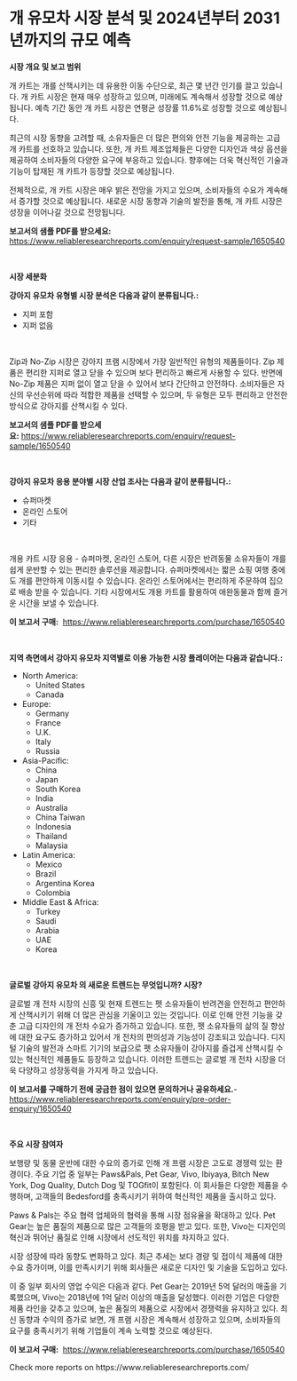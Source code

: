<p><h1>개 유모차 시장 분석 및 2024년부터 2031년까지의 규모 예측</h1></p><p><strong>시장 개요 및 보고 범위</strong></p>
<p><p>개 카트는 개를 산책시키는 데 유용한 이동 수단으로, 최근 몇 년간 인기를 끌고 있습니다. 개 카트 시장은 현재 매우 성장하고 있으며, 미래에도 계속해서 성장할 것으로 예상됩니다. 예측 기간 동안 개 카트 시장은 연평균 성장률 11.6%로 성장할 것으로 예상됩니다.</p><p>최근의 시장 동향을 고려할 때, 소유자들은 더 많은 편의와 안전 기능을 제공하는 고급 개 카트를 선호하고 있습니다. 또한, 개 카트 제조업체들은 다양한 디자인과 색상 옵션을 제공하여 소비자들의 다양한 요구에 부응하고 있습니다. 향후에는 더욱 혁신적인 기술과 기능이 탑재된 개 카트가 등장할 것으로 예상됩니다.</p><p>전체적으로, 개 카트 시장은 매우 밝은 전망을 가지고 있으며, 소비자들의 수요가 계속해서 증가할 것으로 예상됩니다. 새로운 시장 동향과 기술의 발전을 통해, 개 카트 시장은 성장을 이어나갈 것으로 전망됩니다.</p></p>
<p><strong>보고서의 샘플 PDF를 받으세요:</strong> <a href="https://www.reliableresearchreports.com/enquiry/request-sample/1650540">https://www.reliableresearchreports.com/enquiry/request-sample/1650540</a></p>
<p>&nbsp;</p>
<p><strong>시장 세분화</strong></p>
<p><strong>강아지 유모차 유형별 시장 분석은 다음과 같이 분류됩니다.:</strong></p>
<p><ul><li>지퍼 포함</li><li>지퍼 없음</li></ul></p>
<p>&nbsp;</p>
<p><p>Zip과 No-Zip 시장은 강아지 프램 시장에서 가장 일반적인 유형의 제품들이다. Zip 제품은 편리한 지퍼로 열고 닫을 수 있으며 보다 편리하고 빠르게 사용할 수 있다. 반면에 No-Zip 제품은 지퍼 없이 열고 닫을 수 있어서 보다 간단하고 안전하다. 소비자들은 자신의 우선순위에 따라 적합한 제품을 선택할 수 있으며, 두 유형은 모두 편리하고 안전한 방식으로 강아지를 산책시킬 수 있다.</p></p>
<p><strong>보고서의 샘플 PDF를 받으세요:</strong>&nbsp;<a href="https://www.reliableresearchreports.com/enquiry/request-sample/1650540">https://www.reliableresearchreports.com/enquiry/request-sample/1650540</a></p>
<p>&nbsp;</p>
<p><strong> 강아지 유모차 응용 분야별 시장 산업 조사는 다음과 같이 분류됩니다.:</strong></p>
<p><ul><li>슈퍼마켓</li><li>온라인 스토어</li><li>기타</li></ul></p>
<p>&nbsp;</p>
<p><p>개용 카트 시장 응용 - 슈퍼마켓, 온라인 스토어, 다른 시장은 반려동물 소유자들이 개를 쉽게 운반할 수 있는 편리한 솔루션을 제공합니다. 슈퍼마켓에서는 짧은 쇼핑 여행 중에도 개를 편안하게 이동시킬 수 있습니다. 온라인 스토어에서는 편리하게 주문하여 집으로 배송 받을 수 있습니다. 기타 시장에서도 개용 카트를 활용하여 애완동물과 함께 즐거운 시간을 보낼 수 있습니다.</p></p>
<p><strong>이 보고서 구매:</strong>&nbsp; <a href="https://www.reliableresearchreports.com/purchase/1650540">https://www.reliableresearchreports.com/purchase/1650540</a></p>
<p>&nbsp;</p>
<p><strong>지역 측면에서 강아지 유모차 지역별로 이용 가능한 시장 플레이어는 다음과 같습니다.:</strong></p>
<p><ul>
    <li>
        North America:
        <ul>
            <li>United States</li>
            <li>Canada</li>
        </ul>
    </li>
    <li>
        Europe:
        <ul>
            <li>Germany</li>
            <li>France</li>
            <li>U.K.</li>
            <li>Italy</li>
            <li>Russia</li>
        </ul>
    </li>
    <li>
        Asia-Pacific:
        <ul>
            <li>China</li>
            <li>Japan</li>
            <li>South Korea</li>
            <li>India</li>
            <li>Australia</li>
            <li>China Taiwan</li>
            <li>Indonesia</li>
            <li>Thailand</li>
            <li>Malaysia</li>
        </ul>
    </li>
    <li>
        Latin America:
        <ul>
            <li>Mexico</li>
            <li>Brazil</li>
            <li>Argentina Korea</li>
            <li>Colombia</li>
        </ul>
    </li>
    <li>
        Middle East & Africa:
        <ul>
            <li>Turkey</li>
            <li>Saudi</li>
            <li>Arabia</li>
            <li>UAE</li>
            <li>Korea</li>
        </ul>
    </li>
    </ul></p>
<p>&nbsp;</p>
<p><strong>글로벌 강아지 유모차 의 새로운 트렌드는 무엇입니까? 시장?</strong></p>
<p><p>글로벌 개 전차 시장의 신흥 및 현재 트렌드는 펫 소유자들이 반려견을 안전하고 편안하게 산책시키기 위해 더 많은 관심을 기울이고 있는 것입니다. 이로 인해 안전 기능을 갖춘 고급 디자인의 개 전차 수요가 증가하고 있습니다. 또한, 펫 소유자들의 삶의 질 향상에 대한 요구도 증가하고 있어서 개 전차의 편의성과 기능성이 강조되고 있습니다. 디지털 기술의 발전과 스마트 기기의 보급으로 펫 소유자들이 강아지를 즐겁게 산책시킬 수 있는 혁신적인 제품들도 등장하고 있습니다. 이러한 트렌드는 글로벌 개 전차 시장을 더욱 다양하고 성장동력을 가지게 하고 있습니다.</p></p>
<p><strong>이 보고서를 구매하기 전에 궁금한 점이 있으면 문의하거나 공유하세요.</strong>- <a href="https://www.reliableresearchreports.com/enquiry/pre-order-enquiry/1650540">https://www.reliableresearchreports.com/enquiry/pre-order-enquiry/1650540</a></p>
<p>&nbsp;</p>
<p><strong>주요 시장 참여자</strong></p>
<p><p>보행량 및 동물 운반에 대한 수요의 증가로 인해 개 프램 시장은 고도로 경쟁력 있는 환경이다. 주요 기업 중 일부는 Paws&Pals, Pet Gear, Vivo, Ibiyaya, Bitch New York, Dog Quality, Dutch Dog 및 TOGfit이 포함된다. 이 회사들은 다양한 제품을 수행하며, 고객들의 Bedesford를 충족시키기 위하여 혁신적인 제품을 출시하고 있다.</p><p>Paws & Pals는 주요 협력 업체와의 협력을 통해 시장 점유율을 확대하고 있다. Pet Gear는 높은 품질의 제품으로 많은 고객들의 호평을 받고 있다. 또한, Vivo는 디자인의 혁신과 뛰어난 품질로 인해 시장에서 선도적인 위치를 차지하고 있다.</p><p>시장 성장에 따라 동향도 변화하고 있다. 최근 추세는 보다 경량 및 접이식 제품에 대한 수요 증가이며, 이를 만족시키기 위해 회사들은 새로운 디자인 및 기술을 도입하고 있다.</p><p>이 중 일부 회사의 영업 수익은 다음과 같다. Pet Gear는 2019년 5억 달러의 매출을 기록했으며, Vivo는 2018년에 1억 달러 이상의 매출을 달성했다. 이러한 기업은 다양한 제품 라인을 갖추고 있으며, 높은 품질의 제품으로 시장에서 경쟁력을 유지하고 있다. 최신 동향과 수익의 증가로 보면, 개 프램 시장은 계속해서 성장하고 있으며, 소비자들의 요구를 충족시키기 위해 기업들이 계속 노력할 것으로 예상된다.</p></p>
<p><strong>이 보고서 구매:</strong>&nbsp;&nbsp;<a href="https://www.reliableresearchreports.com/purchase/1650540">https://www.reliableresearchreports.com/purchase/1650540</a></p>
<p>Check more reports on https://www.reliableresearchreports.com/</p>
